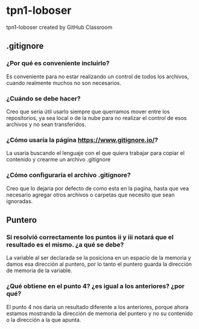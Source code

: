 # tpn1-loboser
tpn1-loboser created by GitHub Classroom
## .gitignore
### ¿Por qué es conveniente incluirlo?
Es conveniente para no estar realizando un control de todos los archivos, cuando realmente muchos no son necesarios.
### ¿Cuándo se debe hacer?
Creo que seria útil usarlo siempre que querramos mover entre los repositorios, ya sea local o de la nube para no realizar el control de esos archivos y no sean transferidos.
### ¿Cómo usaría la página https://www.gitignore.io/?
La usaria buscando el lenguaje con el que quiera trabajar para copiar el contenido y crearme un archivo .gitignore
### ¿Cómo configuraría el archivo .gitignore? 
Creo que lo dejaria por defecto de como esta en la pagina, hasta que vea necesario agregar otros archivos o carpetas que necesito que sean ignoradas.

## Puntero
### Si resolvió correctamente los puntos ii y iii notará que el resultado es el mismo. ¿a qué se debe?
La variable al ser declarada se la posiciona en un espacio de la memoria y damos esa dirección al puntero, por lo tanto el puntero guarda la dirección de memoria de la variable.
###  ¿Qué obtiene en el punto 4? ¿es igual a los anteriores? ¿por qué?
El punto 4 nos daria un resultado diferente a los anteriores, porque ahora estamos mostrando la dirección de memoria del puntero y no su contenido o la dirección a la que apunta.